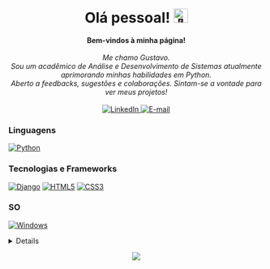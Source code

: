 <h1 align="center">Olá pessoal! <img src="https://media0.giphy.com/media/RVy3XU9pV1euIO3bsR/giphy.gif?cid=6c09b952as9zripoinv5so47pjiu6eg6na190s1m31j28gf6&ep=v1_stickers_related&rid=giphy.gif&ct=s" width="28px" alt="👋"></h1>

<p align="center">
    <b>Bem-vindos à minha página!</b><br><br>
    <i>
        Me chamo Gustavo.<br>
        Sou um acadêmico de Análise e Desenvolvimento de Sistemas atualmente aprimorando minhas habilidades em Python.<br>
        Aberto a feedbacks, sugestões e colaborações. Sintam-se a vontade para ver meus projetos!<br>
    </i><br>
    <a href="https://www.linkedin.com/in/gustavofernandes04">
        <img src="https://img.shields.io/badge/LinkedIn-blue?style=flat-square&logo=linkedin" alt="LinkedIn">
    </a>
    <a href="mailto:fernandes.gustavo2910@gmail.com">
        <img src="https://img.shields.io/badge/Email-D14836?style=flat-square&logo=gmail&logoColor=white" alt ="E-mail">
    </a>
</p>

### Linguagens
[![Python](https://img.shields.io/badge/python-black?style=for-the-badge&logo=python)](https://github.com/gustavof04)

<!-- ### ML/DL -->

### Tecnologias e Frameworks
[![Django](https://img.shields.io/badge/django-black?style=for-the-badge&logo=django)](https://github.com/gustavof04)
[![HTML5](https://img.shields.io/badge/html5-black?style=for-the-badge&logo=html5)](https://github.com/gustavof04)
[![CSS3](https://img.shields.io/badge/css3-black?style=for-the-badge&logo=css3)](https://github.com/gustavof04)

### SO
[![Windows](https://img.shields.io/badge/Windows-black?style=for-the-badge&logo=Windows)](https://github.com/gustavofernandes04)

<details>
<p align="center">
  <a href="https://github.com/gustavof04">
    <img src="http://github-profile-summary-cards.vercel.app/api/cards/profile-details?username=gustavof04&theme=transparent" />
  </a>
  <a href="https://github.com/gustavof04">
    <img src="https://github-readme-streak-stats.herokuapp.com/?user=gustavof04&hide_border=true&card_width=338&theme=transparent" />
  </a>
  <a href="https://github.com/gustavof04">
    <img src="http://github-profile-summary-cards.vercel.app/api/cards/stats?username=gustavof04&theme=transparent" />
  </a>
  <a href="https://github.com/gustavof04">
    <img src="https://github-readme-stats.vercel.app/api/top-langs/?username=gustavof04&langs_count=10&exclude_repo=&hide=jupyter%20notebook,vim%20script,cmake,makefile,batchfile,emacs%20lisp,css,html&layout=default&card_width=699&hide_border=true&theme=transparent" />
  </a>
</p>
</details>

<p align="center">
  <a href="https://github.com/gustavof04">
    <img src="https://komarev.com/ghpvc/?username=gustavof04&color=blue&style=flat)" />
  </a>
</p>
